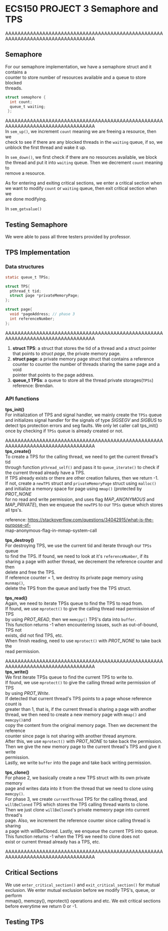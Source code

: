 # ECS150 PROJECT 3 Semaphore and TPS #
AAAAAAAAAAAAAAAAAAAAAAAAAAAAAAAAAAAAAAAAAAAAAAAAAAAAAAAAAAAAAAAAAAAAAAAAAAAAAAAA  
## Semaphore ##  
For our semaphore implementation, we have a semaphore struct and it contains a  
counter to store number of resources available and a queue to store blocked  
threads.  

```c  
struct semaphore {  
  int count;  
  queue_t waiting;  
 };
``` 
AAAAAAAAAAAAAAAAAAAAAAAAAAAAAAAAAAAAAAAAAAAAAAAAAAAAAAAAAAAAAAAAAAAAAAAAAAAAAAAA  
In `sem_up()`, we increment `count` meaning we are freeing a resource, then we   
check to see if there are any blocked threads in the `waiting` queue, if so, we   
unblock the first thread and wake it up.  

In `sem_down()`, we first check if there are no resources available, we block   
the thread and put it into `waiting` queue. Then we decrement `count` meaning to  
remove a resource.  

As for entering and exiting critical sections, we enter a critical section when   
we want to modify `count` or `waiting` queue, then exit critical section when we   
are done modifying.
 
In `sem_getvalue()`
 
## Testing Semaphore ##  
We were able to pass all three testers provided by professor.


## TPS Implementation ##
### Data structures ###  
```c
static queue_t TPSs;

struct TPS{
  pthread_t tid;
  struct page *privateMemoryPage; 
};

struct page{
  void *pageAddress; // phase 3
  int referenceNumber;
};
```  
AAAAAAAAAAAAAAAAAAAAAAAAAAAAAAAAAAAAAAAAAAAAAAAAAAAAAAAAAAAAAAAAAAAAAAAAAAAAAAAA  
1. **struct TPS**: a struct that stores the tid of a thread and a struct pointer   
that points to *struct page*, the private memory page.
2. **struct page**: a private memory page struct that contains a reference   
counter to counter the number of threads sharing the same page and a void   
pointer that points to the page address.
3. **queue_t TPSs**: a queue to store all the thread private storages(`TPSs`)  
reference: Brendan.

### API functions ###  
**tps_init()**  
For initialization of TPS and signal handler, we mainly create the `TPSs` queue  
and initializes signal handler for the signals of type *SIGSEGV* and *SIGBUS* to  
detect tps protection errors and seg faults. We only let caller call tps_init()   
once by checking if `TPSs` queue is already created or not.

AAAAAAAAAAAAAAAAAAAAAAAAAAAAAAAAAAAAAAAAAAAAAAAAAAAAAAAAAAAAAAAAAAAAAAAAAAAAAAAA  
**tps_create()**  
To create a TPS for the calling thread, we need to get the current thread's tid  
through function `pthread_self()` and pass it to `queue_iterate()` to check if  
the current thread already have a TPS.  
If TPS already exists or there are other creation failures, then we return -1.  
If not, create a `newTPS` struct and `privateMemoryPage` struct using `malloc()`   
and initialize a  memory space for page using `mmap()` (protected by *PROT_NONE*   
for no read and write permission, and uses flag *MAP_ANONYMOUS* and   
*MAP_PRIVATE*), then we enqueue the `newTPS` to our `TPSs` queue which stores   
all tps's.  

reference: https://stackoverflow.com/questions/34042915/what-is-the-purpose-of-  
map-anonymous-flag-in-mmap-system-call

**tps_destroy()**  
For destroying TPS, we use the current tid and iterate through our `TPSs` queue  
to find the TPS. If found, we need to look at it's `referenceNumber`, if its  
sharing a page with aother thread, we decrement the reference counter and then  
delete and free the TPS.  
If reference counter = 1, we destroy its private page memory using `munmap()`,  
delete the TPS from the queue and lastly free the TPS struct.  

**tps_read()**  
Again, we need to iterate TPSs queue to find the TPS to read from.  
If found, we use `mprotect()` to give the calling thread read permission of TPS  
by using *PROT_READ*, then we `memcpy()` TPS's data into `buffer`.  
This function returns -1 when encountering issues, such as out-of-bound, TPS not  
exists, did not find TPS, etc.  
When finish reading, need to use `mprotect()` with *PROT_NONE* to take back the  
read permission.  

AAAAAAAAAAAAAAAAAAAAAAAAAAAAAAAAAAAAAAAAAAAAAAAAAAAAAAAAAAAAAAAAAAAAAAAAAAAAAAAA  
**tps_write()**  
We first iterate TPSs queue to find the current TPS to write to.  
If found, we use `mprotect()` to give the calling thread write permission of TPS  
by using *PROT_Write*.  
If detected that current thread's TPS points to a page whose reference count is  
greater than 1, that is, if the current thread is sharing a page with another   
thread, we then need to create a new memory page with `mmap()` and `memcpy()`and  
copy the content from the original memory page. Then we decrement the reference  
counter since page is not sharing with another thread anymore.  
After this, we use `mprotect()` with *PROT_NONE* to take back the permission.  
Then we give the new memory page to the current thread's TPS and give it write  
permission.  
Lastly, we write `buffer` into the page and take back writing permission.  

**tps_clone()**  
For phase 2, we basically create a new TPS struct with its own private memory  
page and writes data into it from the thread that we need to clone using   
`memcpy()`.  
For phase 3, we create `currentThread` TPS for the calling thread, and  
`willBeCloned` TPS which stores the TPS calling thread wants to clone.  
Then we just clone `willBeCloned`'s private memeory page into current thread's  
page. Also, we increment the reference counter since calling thread is sharing  
a page with willBeCloned. Lastly, we enqueue the current TPS into queue.  
This function returns -1 when the TPS we need to clone does not  
exist or current thread already has a TPS, etc.

AAAAAAAAAAAAAAAAAAAAAAAAAAAAAAAAAAAAAAAAAAAAAAAAAAAAAAAAAAAAAAAAAAAAAAAAAAAAAAAA
## Critical Sections ##
We use `enter_critical_section()` and `exit_critical_section()` for mutual  
exclusion. We enter mutual exclusion before we modify TPS's, queue, or perform  
mmap(), memcpy(), mprotect() operations and etc. We exit critical sections  
before everytime we return 0 or -1.

## Testing TPS ##  

